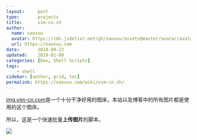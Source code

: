 ```yaml
---
layout:     post
type:       projects
title:      vim-cn.sh
author:
  name: xaoxuu
  avatar: https://cdn.jsdelivr.net/gh/xaoxuu/assets@master/avatar/avatar.png
  url: https://xaoxuu.com
date:       2018-09-22
updated:    2019-01-09
categories: [Dev, Shell Scripts]
tags:
    - shell
sidebar: [author, grid, toc]
permalink: https://xaoxuu.com/wiki/vim-cn.sh/
---
```



[img.vim-cn.com](https://img.vim-cn.com)是一个十分干净好用的图床，本站以及博客中的所有图片都是使用的这个图床。

所以，这是一个快速批量**上传图片**的脚本。

<fancybox>![](https://img.vim-cn.com/0d/e463788b9eb82f82b551d8da1cd4cbae9d64cb.png)<fancybox>

<!--more-->
